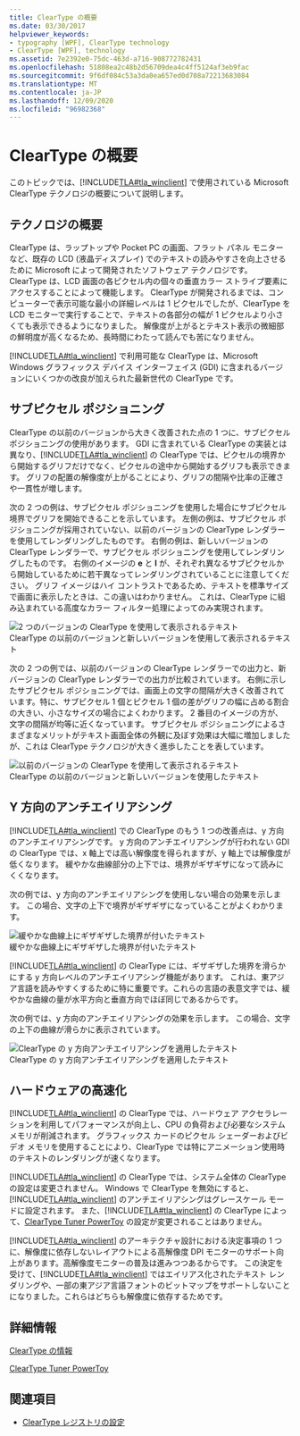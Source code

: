 ```yaml
---
title: ClearType の概要
ms.date: 03/30/2017
helpviewer_keywords:
- typography [WPF], ClearType technology
- ClearType [WPF], technology
ms.assetid: 7e2392e0-75dc-463d-a716-908772782431
ms.openlocfilehash: 51808ea2c48b2d56709dea4c4ff5124af3eb9fac
ms.sourcegitcommit: 9f6df084c53a3da0ea657ed0d708a72213683084
ms.translationtype: MT
ms.contentlocale: ja-JP
ms.lasthandoff: 12/09/2020
ms.locfileid: "96982368"
---
```

# <a name="cleartype-overview"></a>ClearType の概要
このトピックでは、[!INCLUDE[TLA#tla_winclient](../../../includes/tlasharptla-winclient-md.md)] で使用されている Microsoft ClearType テクノロジの概要について説明します。  

<a name="overview"></a>
## <a name="technology-overview"></a>テクノロジの概要  
 ClearType は、ラップトップや Pocket PC の画面、フラット パネル モニターなど、既存の LCD (液晶ディスプレイ) でのテキストの読みやすさを向上させるために Microsoft によって開発されたソフトウェア テクノロジです。  ClearType は、LCD 画面の各ピクセル内の個々の垂直カラー ストライプ要素にアクセスすることによって機能します。 ClearType が開発されるまでは、コンピューターで表示可能な最小の詳細レベルは 1 ピクセルでしたが、ClearType を LCD モニターで実行することで、テキストの各部分の幅が 1 ピクセルより小さくても表示できるようになりました。 解像度が上がるとテキスト表示の微細部の鮮明度が高くなるため、長時間にわたって読んでも苦になりません。  
  
 [!INCLUDE[TLA#tla_winclient](../../../includes/tlasharptla-winclient-md.md)] で利用可能な ClearType は、Microsoft Windows グラフィックス デバイス インターフェイス (GDI) に含まれるバージョンにいくつかの改良が加えられた最新世代の ClearType です。  
  
<a name="sub-pixel_positioning"></a>
## <a name="sub-pixel-positioning"></a>サブピクセル ポジショニング  
 ClearType の以前のバージョンから大きく改善された点の 1 つに、サブピクセル ポジショニングの使用があります。 GDI に含まれている ClearType の実装とは異なり、[!INCLUDE[TLA#tla_winclient](../../../includes/tlasharptla-winclient-md.md)] の ClearType では、ピクセルの境界から開始するグリフだけでなく、ピクセルの途中から開始するグリフも表示できます。 グリフの配置の解像度が上がることにより、グリフの間隔や比率の正確さや一貫性が増します。  
  
 次の 2 つの例は、サブピクセル ポジショニングを使用した場合にサブピクセル境界でグリフを開始できることを示しています。 左側の例は、サブピクセル ポジショニングが採用されていない、以前のバージョンの ClearType レンダラーを使用してレンダリングしたものです。 右側の例は、新しいバージョンの ClearType レンダラーで、サブピクセル ポジショニングを使用してレンダリングしたものです。 右側のイメージの **e** と **l** が、それぞれ異なるサブピクセルから開始しているために若干異なってレンダリングされていることに注意してください。 グリフ イメージはハイ コントラストであるため、テキストを標準サイズで画面に表示したときは、この違いはわかりません。 これは、ClearType に組み込まれている高度なカラー フィルター処理によってのみ実現されます。  
  
 ![2 つのバージョンの ClearType を使用して表示されるテキスト](./media/wcpsdk-mmgraphics-text-cleartype-overview-01.png "wcpsdk_mmgraphics_text_cleartype_overview_01")  
ClearType の以前のバージョンと新しいバージョンを使用して表示されるテキスト  
  
 次の 2 つの例では、以前のバージョンの ClearType レンダラーでの出力と、新バージョンの ClearType レンダラーでの出力が比較されています。 右側に示したサブピクセル ポジショニングでは、画面上の文字の間隔が大きく改善されています。特に、サブピクセル 1 個とピクセル 1 個の差がグリフの幅に占める割合の大きい、小さなサイズの場合によくわかります。 2 番目のイメージの方が、文字の間隔が均等に近くなっています。 サブピクセル ポジショニングによるさまざまなメリットがテキスト画面全体の外観に及ぼす効果は大幅に増加しましたが、これは ClearType テクノロジが大きく進歩したことを表しています。  
  
 ![以前のバージョンの ClearType を使用して表示されるテキスト](./media/wcpsdk-mmgraphics-text-cleartype-overview-02.png "wcpsdk_mmgraphics_text_cleartype_overview_02")  
ClearType の以前のバージョンと新しいバージョンを使用したテキスト  
  
<a name="y-direction_antialiasing"></a>
## <a name="y-direction-antialiasing"></a>Y 方向のアンチエイリアシング  
 [!INCLUDE[TLA#tla_winclient](../../../includes/tlasharptla-winclient-md.md)] での ClearType のもう 1 つの改善点は、y 方向のアンチエイリアシングです。 y 方向のアンチエイリアシングが行われない GDI の ClearType では、x 軸上では高い解像度を得られますが、y 軸上では解像度が低くなります。 緩やかな曲線部分の上下では、境界がギザギザになって読みにくくなります。  
  
 次の例では、y 方向のアンチエイリアシングを使用しない場合の効果を示します。 この場合、文字の上下で境界がギザギザになっていることがよくわかります。  
  
 ![緩やかな曲線上にギザギザした境界が付いたテキスト](./media/wcpsdk-mmgraphics-text-cleartype-overview-03.png "wcpsdk_mmgraphics_text_cleartype_overview_03")  
緩やかな曲線上にギザギザした境界が付いたテキスト  
  
 [!INCLUDE[TLA#tla_winclient](../../../includes/tlasharptla-winclient-md.md)] の ClearType には、ギザギザした境界を滑らかにする y 方向レベルのアンチエイリアシング機能があります。 これは、東アジア言語を読みやすくするために特に重要です。これらの言語の表意文字では、緩やかな曲線の量が水平方向と垂直方向でほぼ同じであるからです。  
  
 次の例では、y 方向のアンチエイリアシングの効果を示します。 この場合、文字の上下の曲線が滑らかに表示されています。  
  
 ![ClearType の y 方向アンチエイリアシングを適用したテキスト](./media/wcpsdk-mmgraphics-text-cleartype-overview-04.png "wcpsdk_mmgraphics_text_cleartype_overview_04")  
ClearType の y 方向アンチエイリアシングを適用したテキスト  
  
<a name="hardware_acceleration"></a>
## <a name="hardware-acceleration"></a>ハードウェアの高速化  
 [!INCLUDE[TLA#tla_winclient](../../../includes/tlasharptla-winclient-md.md)] の ClearType では、ハードウェア アクセラレーションを利用してパフォーマンスが向上し、CPU の負荷および必要なシステム メモリが削減されます。 グラフィックス カードのピクセル シェーダーおよびビデオ メモリを使用することにより、ClearType では特にアニメーション使用時のテキストのレンダリングが速くなります。  
  
 [!INCLUDE[TLA#tla_winclient](../../../includes/tlasharptla-winclient-md.md)] の ClearType では、システム全体の ClearType の設定は変更されません。 Windows で ClearType を無効にすると、[!INCLUDE[TLA#tla_winclient](../../../includes/tlasharptla-winclient-md.md)] のアンチエイリアシングはグレースケール モードに設定されます。 また、[!INCLUDE[TLA#tla_winclient](../../../includes/tlasharptla-winclient-md.md)] の ClearType によって、[ClearType Tuner PowerToy](https://www.microsoft.com/typography/ClearTypePowerToy.mspx) の設定が変更されることはありません。  
  
 [!INCLUDE[TLA#tla_winclient](../../../includes/tlasharptla-winclient-md.md)] のアーキテクチャ設計における決定事項の 1 つに、解像度に依存しないレイアウトによる高解像度 DPI モニターのサポート向上があります。高解像度モニターの普及は進みつつあるからです。 この決定を受けて、[!INCLUDE[TLA#tla_winclient](../../../includes/tlasharptla-winclient-md.md)] ではエイリアス化されたテキスト レンダリングや、一部の東アジア言語フォントのビットマップをサポートしないことになりました。これらはどちらも解像度に依存するためです。  
  
<a name="further_information"></a>
## <a name="further-information"></a>詳細情報  
 [ClearType の情報](https://www.microsoft.com/typography/ClearTypeInfo.mspx)  
  
 [ClearType Tuner PowerToy](https://www.microsoft.com/typography/ClearTypePowerToy.mspx)  
  
## <a name="see-also"></a>関連項目

- [ClearType レジストリの設定](cleartype-registry-settings.md)
